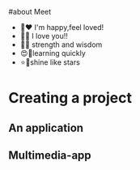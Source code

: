 #about Meet 
- 💐♥️ I'm happy,feel loved!
- 🫶🫵 I love you!!
- 🦅🦜 strength and wisdom 
- 😍🥰learning quickly 
- ⭐🌟shine like stars

<h></h>
<b><h1>Creating a project</h1>
<h2> An application</h2>
<h2>Multimedia-app</h2>
